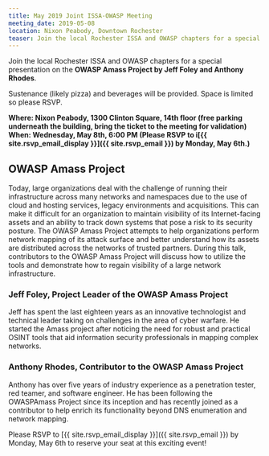 ```yaml
---
title: May 2019 Joint ISSA-OWASP Meeting
meeting_date: 2019-05-08
location: Nixon Peabody, Downtown Rochester
teaser: Join the local Rochester ISSA and OWASP chapters for a special presentation on the OWASP Amass Project by Jeff Foley and Anthony Rhodes.
---
```

Join the local Rochester ISSA and OWASP chapters for a special presentation on the **OWASP Amass Project by Jeff Foley and Anthony Rhodes**.

Sustenance (likely pizza) and beverages will be provided. Space is limited so please RSVP.

**Where:  Nixon Peabody, 1300 Clinton Square, 14th floor (free parking underneath the building, bring the ticket to the meeting for validation)<br>
When:  Wednesday, May 8th, 6:00 PM  (Please RSVP to i[{{ site.rsvp_email_display }}]({{ site.rsvp_email }}) by Monday, May 6th.)**

## OWASP Amass Project

Today, large organizations deal with the challenge of running their infrastructure across many networks and namespaces due to the use of cloud and hosting services, legacy environments and acquisitions. This can make it difficult for an organization to maintain visibility of its Internet-facing assets and an ability to track down systems that pose a risk to its security posture. The OWASP Amass Project attempts to help organizations perform network mapping of its attack surface and better understand how its assets are distributed across the networks of trusted partners. During this talk, contributors to the OWASP Amass Project will discuss how to utilize the tools and demonstrate how to regain visibility of a large network infrastructure.

### Jeff Foley, Project Leader of the OWASP Amass Project

Jeff has spent the last eighteen years as an innovative technologist and technical leader taking on challenges in the area of cyber warfare. He started the Amass project after noticing the need for robust and practical OSINT tools that aid information security professionals in mapping complex networks.

### Anthony Rhodes, Contributor to the OWASP Amass Project

Anthony has over five years of industry experience as a penetration tester, red teamer, and software engineer. He has been following the OWASPAmass Project since its inception and has recently joined as a contributor to help enrich its functionality beyond DNS enumeration and network mapping.

Please RSVP to [{{ site.rsvp_email_display }}]({{ site.rsvp_email }}) by Monday, May 6th to reserve your seat at this exciting event!
